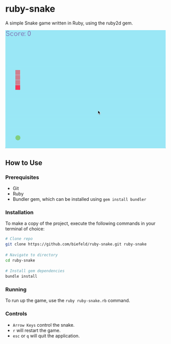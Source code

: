 # ruby-snake

A simple Snake game written in Ruby, using the ruby2d gem.

![ruby-snake GIF Demo](img/demo.gif)


## How to Use

### Prerequisites

- Git
- Ruby
- Bundler gem, which can be installed using `gem install bundler`

### Installation

To make a copy of the project, execute the following commands in your terminal of choice:

```bash
# Clone repo
git clone https://github.com/biefeld/ruby-snake.git ruby-snake

# Navigate to directory
cd ruby-snake

# Install gem dependencies
bundle install
```

### Running

To run up the game, use the `ruby ruby-snake.rb` command.

### Controls

- `Arrow Keys` control the snake.
- `r` will restart the game.
- `esc` or `q` will quit the application.
